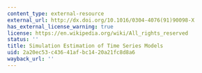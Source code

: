 ```yaml
---
content_type: external-resource
external_url: http://dx.doi.org/10.1016/0304-4076(91)90098-X
has_external_license_warning: true
license: https://en.wikipedia.org/wiki/All_rights_reserved
status: ''
title: Simulation Estimation of Time Series Models
uid: 2a20ec53-c436-41af-bc14-20a21fc8d8a6
wayback_url: ''
---
```


